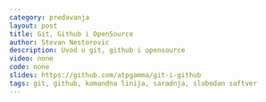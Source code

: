 ```yaml
---
category: predavanja
layout: post
title: Git, Github i OpenSource
author: Stevan Nestorovic
description: Uvod u git, github i opensource
video: none
code: none
slides: https://github.com/atpgamma/git-i-github
tags: git, github, komandna linija, saradnja, slobodan softver
---
```

